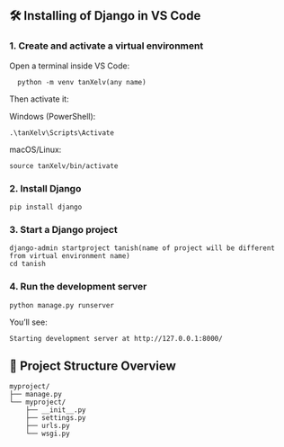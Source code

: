 ## 🛠️ Installing of Django in VS Code

### 1. Create and activate a virtual environment

Open a terminal inside VS Code:
      
      python -m venv tanXelv(any name)

Then activate it:<br>

 Windows (PowerShell):

    .\tanXelv\Scripts\Activate

macOS/Linux:

    source tanXelv/bin/activate

### 2. Install Django
    pip install django

### 3. Start a Django project
    django-admin startproject tanish(name of project will be different from virtual environment name)
    cd tanish

### 4. Run the development server
    python manage.py runserver
You’ll see:

    Starting development server at http://127.0.0.1:8000/
## 📁 Project Structure Overview
    myproject/
    ├── manage.py
    └── myproject/
        ├── __init__.py
        ├── settings.py
        ├── urls.py
        └── wsgi.py



  
